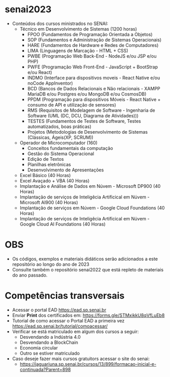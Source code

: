 # senai2023
- Conteúdos dos cursos ministrados no SENAI:
	- Técnico em Desenvolvimento de Sistemas (1200 horas)
		- FPOO (Fundamentos de Programação Orientada a Objetos)
		- SOP (Fundamentos e Administração de Sistemas Operacionais)
		- HARE (Fundamentos de Hardware e Redes de Computadores)
		- LIMA (Linguagens de Marcação - HTML + CSS)
		- PWBE (Programação Web Back-End - NodeJS e/ou JSP e/ou PHP)
		- PWFE (Programação Web Front-End - JavaScript + BootStrap e/ou React)
		- INDMO (Interface para dispositivos moveis - React Native e/ou noCode AppInventor)
		- BCD (Bancos de Dados Relacionais e Não relacionais - XAMPP MariaDB e/ou Postgres e/ou MongoDB e/ou CosmosDB)
		- PPDM (Programação para dispositivos Móveis - React Native + consumo de API e utilização de sensores)
		- RMS (Requisitos de Modelagem de Software - Ingenharia de Software (UML (DC, DCU, Diagrama de Atividades)))
		- TESTES (Fundamentos de Testes de Software, Testes automatizados, boas práticas)
		- Projetos (Metodologias de Desenvolvimento de Sistemas (Clássicas, Ágeis(XP, SCRUM))
	- Operador de Microcomputador (160)
		- Conceitos fundamentais da computação
		- Gestão do Sistema Operacional
		- Edição de Textos
		- Planilhas eletrônicas
		- Desenvolvimento de Apresentações
	- Excel Básico (40 Horas)
	- Excel Avaçado + VBA (40 Horas)
	- Implantação e Análise de Dados em Núvem - Microsoft DP900 (40 Horas)
	- Implantação de serviços de Inteligêcia Artificical em Núvem - Microsoft AI900 (40 Horas)
	- Implantação de serviços em Núvem - Google Cloud Foundations (40 Horas)
	- Implantação de serviços de Inteligêcia Artificical em Núvem - Google Cloud AI Foundations (40 Horas)
# OBS
- Os códigos, exemplos e materiais didáticos serão adicionados a este repositório ao longo do ano de 2023
- Consulte também o repositório senai2022 que está repleto de materiais do ano passado.

# Competências transversais
- Acessar o portal EAD https://ead.sp.senai.br
- Enviar **Print** dos certificados em: https://forms.gle/STMxikkU8qVfLuEb8
- Tutorial de como acessar o Portal EAD a primeira vez https://ead.sp.senai.br/tutorial/comoacessar/
- Verificar se está matriculado em algum dos cursos a seguir:
	- Desvendando a Indústria 4.0
	- Desvendando a BlockChain
	- Economia circular
	- Outro se estiver matriculado
- Caso deseje fazer mais cursos gratuitors acessar o site do senai:
	- https://jaguariuna.sp.senai.br/cursos/13/899/formacao-inicial-e-continuada?Parent=898
	